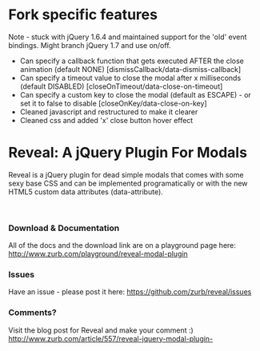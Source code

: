 <h1>Fork specific features</h1>
<p>Note - stuck with jQuery 1.6.4 and maintained support for the 'old' event bindings. Might branch jQuery 1.7 and use on/off.</p>
<ul>
  <li>Can specify a callback function that gets executed AFTER the close animation (default NONE) [dismissCallback/data-dismiss-callback]</li>
  <li>Can specify a timeout value to close the modal after x milliseconds (default DISABLED) [closeOnTimeout/data-close-on-timeout]</li>
  <li>Can specify a custom key to close the modal (default as ESCAPE) - or set it to false to disable [closeOnKey/data-close-on-key]</li>
  <li>Cleaned javascript and restructured to make it clearer</li>
  <li>Cleaned css and added 'x' close button hover effect</li>  
</ul>

<h1>Reveal: A jQuery Plugin For Modals</h1>
<p>Reveal is a jQuery plugin for dead simple modals that comes with some sexy base CSS and can be implemented programatically or with the new HTML5 custom data attributes (data-attribute).</p><br />
<h3>Download & Documentation </h3>
<p>All of the docs and the download link are on a playground page here: <a href="http://www.zurb.com/playground/reveal-modal-plugin">http://www.zurb.com/playground/reveal-modal-plugin</a></p>

<h3>Issues</h3>
<p>Have an issue - please post it here: <a href="https://github.com/zurb/reveal/issues">https://github.com/zurb/reveal/issues</a></p>

<h3>Comments?</h3>
<p>Visit the blog post for Reveal and make your comment :) <a href="http://www.zurb.com/article/557/reveal-jquery-modal-plugin-">http://www.zurb.com/article/557/reveal-jquery-modal-plugin-</a></p>
